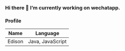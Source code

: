 ### Hi there 🔭 I’m currently working on wechatapp.

### Profile
| Name | Language |
|  ----  | ----  |
| Edison | Java, JavaScript |


<!--
**EdisonYin/EdisonYin** is a ✨ _special_ ✨ repository because its `README.md` (this file) appears on your GitHub profile.

Here are some ideas to get you started:

- 🔭 I’m currently working on ...
  wechat app
- 🌱 I’m currently learning ...
  wechat app
- 👯 I’m looking to collaborate on ...
  flutter
- 🤔 I’m looking for help with ...
- 💬 Ask me about ...
- 📫 How to reach me: ...
  justdoitym@aliyun.com.cn
- 😄 Pronouns: ...
- ⚡ Fun fact: ...
-->
